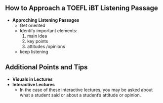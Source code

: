 ## How to Approach a TOEFL iBT Listening Passage

- **Approching Listening Passages**
  - Get oriented
  - Identify important elements:
    1. main idea
    2. key points
    3. attitudes /opinions
  - keep listening

## Additional Points and Tips

- **Visuals in Lectures**
- **Interactive Lectures**
  - In the case of these interactive lectures, you may be asked about what a student said or about a student’s attitude or opinion.
